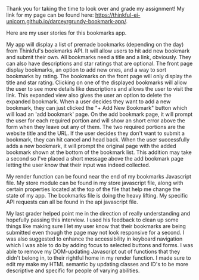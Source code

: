 Thank you for taking the time to look over and grade my assignment! My link for my page can be found here:
https://thinkful-ei-unicorn.github.io/darceyrgrundy-bookmark-app/.



Here are my user stories for this bookmarks app.

My app will display a list of premade bookmarks (depending on the day) from Thinkful's bookmarks API. It will allow users to hit add new bookmark and submit their own. All bookmarks need a title and a link, obviously. They can also have descriptions and star ratings that are optional. The front page display bookmarks, an option to add new ones, and a way to sort bookmarks by rating. The bookmarks on the front page will only display the title and star rating. Clicking on one of the displayed bookmarks will allow the user to see more details like descriptions and allows the user to visit the link. This expanded view also gives the user an option to delete the expanded bookmark. When a user decides they want to add a new bookmark, they can just clicked the "+ Add New Bookmark" button which will load an 'add bookmark' page. On the add bookmark page, it will prompt the user for each required portion and will show an short error above the form when they leave out any of them. The two required portions are the website title and the URL. If the user decides they don't want to submit a bookmark, they can hit cancel and head back. When the user successfully adds a new bookmark, it will prompt the original page with the added bookmark shown at the bottom of the bookmark list. This addition may take a second so I've placed a short message above the add bookmark page letting the user know that their input was indeed collected.

My render function can be found near the end of my bookmarks Javascript file. My store module can be found in my store javascript file, along with certain properties located at the top of the file that help me change the state of my app. The bookmarks file is doing the heavy lifting. My specific API requests can all be found in the api javascript file. 

My last grader helped point me in the direction of really understanding and hopefully passing this interview. I used his feedback to clean up some things like making sure I let my user know that their bookmarks are being submitted even though the page may not look responsive for a second. I was also suggested to enhance the accessibility in keyboard navigation which I was able to do by adding focus to selected buttons and forms. I was able to remove my DOM-updating Javascript out of functions that they didn't belong in, to their rightful home in my render function. I made sure to edit my make my HTML semantic by updating classes and ID's to be more descriptive and specific for people of varying abilities.